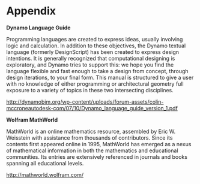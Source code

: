 # Appendix
**Dynamo Language Guide**

Programming languages are created to express ideas, usually involving logic and calculation. In addition to these objectives, the Dynamo textual language (formerly DesignScript) has been created to express design intentions. It is generally recognized that computational designing is exploratory, and Dynamo tries to support this: we hope you find the language flexible and fast enough to take a design from concept, through design iterations, to your final form. This manual is structured to give a user with no knowledge of either programming or architectural geometry full exposure to a variety of topics in these two intersecting disciplines.

http://dynamobim.org/wp-content/uploads/forum-assets/colin-mccroneautodesk-com/07/10/Dynamo_language_guide_version_1.pdf


**Wolfram MathWorld**

MathWorld is an online mathematics resource, assembled by Eric W. Weisstein with assistance from thousands of contributors. Since its contents first appeared online in 1995, MathWorld has emerged as a nexus of mathematical information in both the mathematics and educational communities. Its entries are extensively referenced in journals and books spanning all educational levels.

http://mathworld.wolfram.com/

